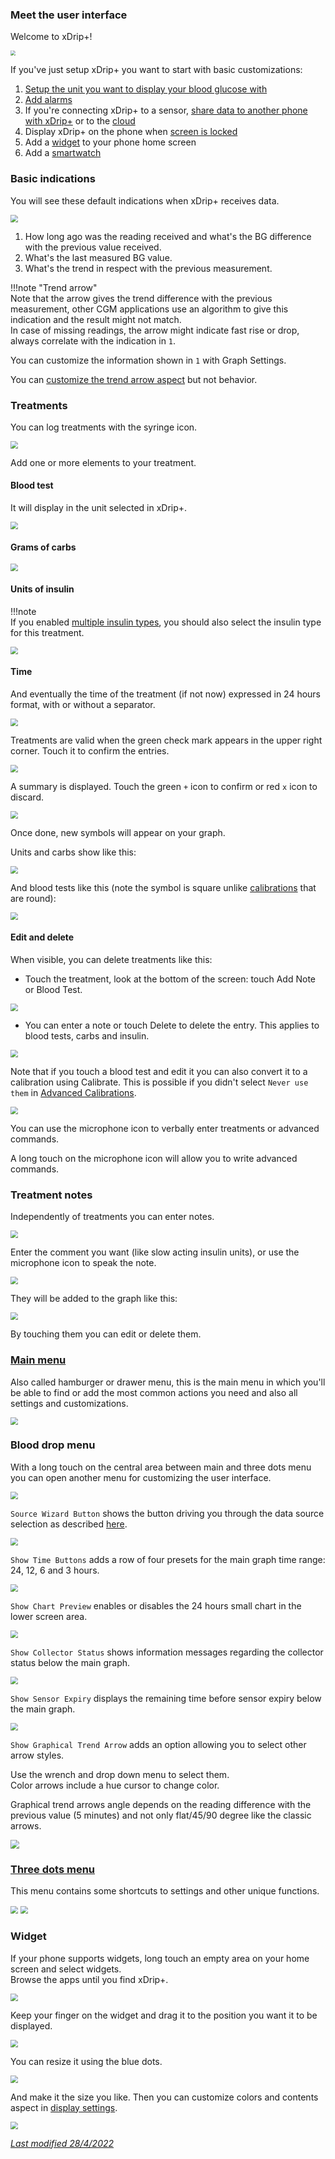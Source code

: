 ### Meet the user interface

Welcome to xDrip+!

<img src="../images/UI-basic.png" style="zoom:50%;" />

If you've just setup xDrip+ you want to start with basic customizations:

1. [Setup the unit you want to display your blood glucose with](../settings)
2. [Add alarms](../alarms)
3. If you're connecting xDrip+ to a sensor, [share data to another phone with xDrip+](../sync) or to the [cloud](../cloud)
4. Display xDrip+ on the phone when [screen is locked](../display/#numbered-wall-on-locked-screen)
5. Add a [widget](#widget) to your phone home screen
6. Add a [smartwatch](../../smartwatch/smartwatch)

### Basic indications

You will see these default indications when xDrip+ receives data.

<img src="../images/UI-indications.png" style="zoom:75%;" />

1. How long ago was the reading received and what's the BG difference with the previous value received.
2. What's the last measured BG value.
3. What's the trend in respect with the previous measurement.

!!!note "Trend arrow"  
    Note that the arrow gives the trend difference with the previous measurement, other CGM applications use an algorithm to give this indication and the result might not match.  
    In case of missing readings, the arrow might indicate fast rise or drop, always correlate with the indication in `1`.

You can customize the information shown in `1` with Graph Settings.

You can [customize the trend arrow aspect](#blood-drop-menu) but not behavior.

### Treatments

You can log treatments with the syringe icon.

<img src="../images/UI-Treat.png" style="zoom:75%;" />

Add one or more elements to your treatment.

#### Blood test

It will display in the unit selected in xDrip+.

<img src="../images/UI-Treat1.png" style="zoom:75%;" />

#### Grams of carbs

<img src="../images/UI-Treat2.png" style="zoom:75%;" />

#### Units of insulin

!!!note  
    If you enabled [multiple insulin types](../predictions/#multiple-insulin-types), you should also select the insulin type for this treatment.

<img src="../images/UI-Treat3.png" style="zoom:75%;" />

#### Time

And eventually the time of the treatment (if not now) expressed in 24 hours format, with or without a separator.

<img src="../images/UI-Treat4.png" style="zoom:75%;" />

Treatments are valid when the green check mark appears in the upper right corner. Touch it to confirm the entries.

<img src="../images/UI-Treat6.png" style="zoom:75%;" />

A summary is displayed. Touch the green `+` icon to confirm or red `x` icon to discard.

<img src="../images/UI-Treat5.png" style="zoom:75%;" />

Once done, new symbols will appear on your graph.

Units and carbs show like this:

<img src="../images/UI-Treat7.png" style="zoom:75%;" />

And blood tests like this (note the symbol is square unlike [calibrations](/calibrate/calibrate) that are round):

<img src="../images/UI-Treat8.png" style="zoom:75%;" />

#### Edit and delete

When visible, you can delete treatments like this:

- Touch the treatment, look at the bottom of the screen: touch Add Note or Blood Test.

<img src="../images/UI-Treat9.png" style="zoom:75%;" />

- You can enter a note or touch Delete to delete the entry. This applies to blood tests, carbs and insulin.

<img src="../images/UI-Treat10.png" style="zoom:75%;" />

Note that if you touch a blood test and edit it you can also convert it to a calibration using Calibrate. This is possible if you didn't select `Never use them` in [Advanced Calibrations](../../calibrate/advancedcal).

<img src="../images/UI-Treat11.png" style="zoom:75%;" />

You can use the microphone icon to verbally enter treatments or advanced commands.

A long touch on the microphone icon will allow you to write advanced commands.

### Treatment notes

Independently of treatments you can enter notes.

<img src="../images/UI-Note.png" style="zoom:75%;" />

Enter the comment you want (like slow acting insulin units), or use the microphone icon to speak the note.

<img src="../images/UI-Note1.png" style="zoom:75%;" />

They will be added to the graph like this:

<img src="../images/UI-Note2.png" style="zoom:75%;" />

By touching them you can edit or delete them.

### [Main menu](../hamburger)

Also called hamburger or drawer menu, this is the main menu in which you'll be able to find or add the most common actions you need and also all settings and customizations.

<img src="../../images/hamburger_menu.png" style="zoom:75%;" />

### Blood drop menu

With a long touch on the central area between main and three dots menu you can open another menu for customizing the user interface.

<img src="../../images/UImenu.png" style="zoom:75%;" />

`Source Wizard Button` shows the button driving you through the data source selection as described [here](../../install/datasource).

<img src="../../install/images/Install12.png" style="zoom:75%;" />

`Show Time Buttons` adds a row of four presets for the main graph time range: 24, 12, 6 and 3 hours.

<img src="../images/UI-TimeButtons.png" style="zoom:75%;" />

`Show Chart Preview` enables or disables the 24 hours small chart in the lower screen area.

<img src="../images/UI-ChartPreview.png" style="zoom:75%;" />

`Show Collector Status` shows information messages regarding the collector status below the main graph.

<img src="../images/UI-CollStatus.png" style="zoom:75%;" />

`Show Sensor Expiry` displays the remaining time before sensor expiry below the main graph.

<img src="../images/UI-SensorExpiry.png" style="zoom:75%;" />

`Show Graphical Trend Arrow` adds an option allowing you to select other arrow styles.

Use the wrench and drop down menu to select them.  
Color arrows include a hue cursor to change color. 

Graphical trend arrows angle depends on the reading difference with the previous value (5 minutes) and not only flat/45/90 degree like the classic arrows.

<img src="../images/UI-GraphicArrow.png" style="zoom:90%;" />

### [Three dots menu](../3dotsmenu)

This menu contains some shortcuts to settings and other unique functions.

<img src="../../images/3dots_menu.png" style="zoom:75%;" />

<img src="../../images/3DM.png" style="zoom:75%;" />

### Widget

If your phone supports widgets, long touch an empty area on your home screen and select widgets.  
Browse the apps until you find xDrip+. 

<img src="../images/Widget1.png" style="zoom:75%;" />

Keep your finger on the widget and drag it to the position you want it to be displayed.

<img src="../images/Widget2.png" style="zoom:75%;" />

You can resize it using the blue dots.

<img src="../images/Widget3.png" style="zoom:75%;" />

And make it the size you like. Then you can customize colors and contents aspect in [display settings](../display).

<img src="../images/Widget4.png" style="zoom:75%;" />

</br>

[*Last modified 28/4/2022*](https://github.com/NightscoutFoundation/xDrip/releases/tag/2022.03.27)
